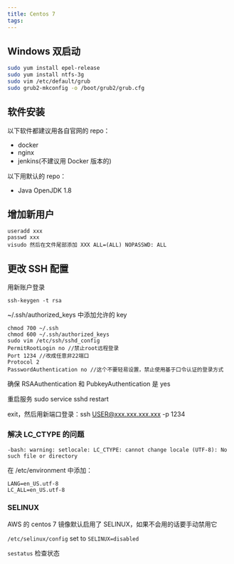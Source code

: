 ```yaml
---
title: Centos 7
tags:
---
```


## Windows 双启动

```bash
sudo yum install epel-release
sudo yum install ntfs-3g
sudo vim /etc/default/grub
sudo grub2-mkconfig -o /boot/grub2/grub.cfg
```

## 软件安装

以下软件都建议用各自官网的 repo：

- docker
- nginx
- jenkins(不建议用 Docker 版本的)

以下用默认的 repo：

- Java OpenJDK 1.8

## 增加新用户

```
useradd xxx
passwd xxx
visudo 然后在文件尾部添加 XXX ALL=(ALL) NOPASSWD: ALL
```

## 更改 SSH 配置

用新账户登录

```
ssh-keygen -t rsa
```

~/.ssh/authorized_keys 中添加允许的 key

```
chmod 700 ~/.ssh
chmod 600 ~/.ssh/authorized_keys
sudo vim /etc/ssh/sshd_config
PermitRootLogin no //禁止root远程登录
Port 1234 //改成任意非22端口
Protocol 2
PasswordAuthentication no //这个不要轻易设置，禁止使用基于口令认证的登录方式
```

确保 RSAAuthentication 和 PubkeyAuthentication 是 yes

重启服务 sudo service sshd restart

exit，然后用新端口登录：ssh USER@xxx.xxx.xxx.xxx -p 1234

### 解决 LC_CTYPE 的问题

```
-bash: warning: setlocale: LC_CTYPE: cannot change locale (UTF-8): No such file or directory
```

在 /etc/environment 中添加：

```
LANG=en_US.utf-8
LC_ALL=en_US.utf-8
```

### SELINUX

AWS 的 centos 7 镜像默认启用了 SELINUX，如果不会用的话要手动禁用它

 `/etc/selinux/config` set to `SELINUX=disabled`

`sestatus` 检查状态
